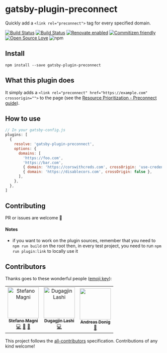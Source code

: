 # gatsby-plugin-preconnect

Quickly add a `<link rel="preconnect">` tag for every specified domain.

[![Build Status](https://travis-ci.com/NoriSte/gatsby-plugin-preconnect.svg?branch=master)](https://travis-ci.com/NoriSte/gatsby-plugin-preconnect)
[![Build Status](https://img.shields.io/badge/build%20cron-weekly-44cc11.svg)](https://travis-ci.com/NoriSte/gatsby-plugin-preconnect)
[![Renovate enabled](https://img.shields.io/badge/renovate-enabled-brightgreen.svg)](https://renovatebot.com/)
[![Commitizen friendly](https://img.shields.io/badge/commitizen-friendly-brightgreen.svg)](http://commitizen.github.io/cz-cli/)
[![Open Source
Love](https://badges.frapsoft.com/os/mit/mit.svg?v=102)](https://github.com/ellerbrock/open-source-badge/) ![npm](https://img.shields.io/npm/dw/gatsby-plugin-preconnect?color=CB3836)

## Install

`npm install --save gatsby-plugin-preconnect`

## What this plugin does

It simply adds a `<link rel="preconnect" href="https://example.com" crossorigin="">` to the page (see the
[
Resource Prioritization - Preconnect
guide](https://developers.google.com/web/fundamentals/performance/resource-prioritization?utm_source=lighthouse&utm_medium=unknown#preconnect)).

## How to use

```javascript
// In your gatsby-config.js
plugins: [
  {
    resolve: 'gatsby-plugin-preconnect',
    options: {
      domains: [
        'https://foo.com',
        'https://bar.com',
        { domain: 'https://corswithcreds.com', crossOrigin: 'use-credentials' },
        { domain: 'https://disablecors.com', crossOrigin: false },
      ],
    },
  },
]
```

## Contributing

PR or issues are welcome 👋

#### Notes

- if you want to work on the plugin sources, remember that you need to `npm run build` on the root
  then, in every test project, you need to run `npm run plugin:link` to locally use it

## Contributors

Thanks goes to these wonderful people ([emoji key](https://allcontributors.org/docs/en/emoji-key)):

<!-- ALL-CONTRIBUTORS-LIST:START - Do not remove or modify this section -->
<!-- prettier-ignore -->
<table>
    <tr>
        <td align="center">
            <a href="https://twitter.com/NoriSte"><img src="https://avatars0.githubusercontent.com/u/173663?v=4" width="100px;" alt="Stefano Magni" />
                <br /><sub><b>Stefano Magni</b></sub></a>
            <br /><a href="https://github.com/NoriSte/gatsby-plugin-preconnect/commits?author=NoriSte" title="Code">💻</a> <a href="https://github.com/NoriSte/gatsby-plugin-preconnect/commits?author=NoriSte" title="Documentation">📖</a> <a href="#review-dugagjin" title="Reviewed Pull Requests">👀</a></td>
        <td align="center">
            <a href="https://dugagjin.lashi.engineer"><img src="https://avatars2.githubusercontent.com/u/16219574?v=4" width="100px;" alt="Dugagjin Lashi" />
                <br /><sub><b>Dugagjin Lashi</b></sub></a>
            <br /><a href="https://github.com/NoriSte/gatsby-plugin-preconnect/commits?author=dugagjin" title="Code">💻</a></td>
            <td align="center"><a href="https://github.com/adonig"><img src="https://avatars2.githubusercontent.com/u/900404?v=4" width="100px;" alt=""/><br /><sub><b>Andreas Donig</b></sub></a><br /><a href="#ideas-adonig" title="Ideas, Planning, & Feedback">🤔</a></td>
    </tr>
</table>

<!-- ALL-CONTRIBUTORS-LIST:END -->

This project follows the [all-contributors](https://github.com/all-contributors/all-contributors) specification. Contributions of any kind welcome!
